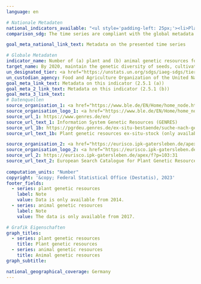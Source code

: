 ```yaml
---
language: en    

# Nationale Metadaten    
national_indicators_available: "<ul style='padding-left: 25px;'><li>Plant genetic resources</li> <li> Animal genetic resources</li></ul>"    
comparison_sdg: The time series are compliant with the global metadata.    

goal_meta_national_link_text: Metadata on the presented time series    

# Globale Metadaten    
indicator_name: Number of (a) plant and (b) animal genetic resources for food and agriculture secured in either medium- or long-term conservation facilities    
target_name: By 2020, maintain the genetic diversity of seeds, cultivated plants and farmed and domesticated animals and their related wild species, including through soundly managed and diversified seed and plant banks at the national, regional and international levels, and promote access to and fair and equitable sharing of benefits arising from the utilization of genetic resources and associated traditional knowledge, as internationally agreed    
un_designated_tier: <a href="https://unstats.un.org/sdgs/iaeg-sdgs/tier-classification/" title="Click here for more information on the UN tier classification."  target="_blank">Tier I</a>    
un_custodian_agency: Food and Agriculture Organization of the United Nations (FAO)    
goal_meta_link_text: Metadata on this indicator (2.5.1 (a))    
goal_meta_2_link_text: Metadata on this indicator (2.5.1 (b))    
goal_meta_3_link_text:         
# Datenquellen
source_organisation_1: <a href="https://www.ble.de/EN/Home/home_node.html" target="_blank"> Federal Office for Agriculture and Food </a>
source_organisation_logo_1: <a href="https://www.ble.de/EN/Home/home_node.html" target="_blank"><img src="https://g205sdgs.github.io/sdg-indicators/public/OrgImgEn/ble.png" alt="Logo ble" style="height:60px; width:148px"/></a>
source_url_1: https://www.genres.de/en/
source_url_text_1: Information System Genetic Resources (GENRES)
source_url_1b: https://pgrdeu.genres.de/ex-situ-bestaende/suche-nach-genbanken/
source_url_text_1b: Plant genetic resources ex-situ-stock (only available in German)

source_organisation_2: <a href="https://eurisco.ipk-gatersleben.de/apex/f?p=103:1::::::" target="_blank"> European Search Catalogue for Plant Genetic Resources (EURISCO) </a>
source_organisation_logo_2: <a href="https://eurisco.ipk-gatersleben.de/apex/f?p=103:1::::::" target="_blank"><img src="https://g205sdgs.github.io/sdg-indicators/public/OrgImgEn/eurisco.png" alt="Logo eurisco" style="height:60px; width:148px"/></a>
source_url_2: https://eurisco.ipk-gatersleben.de/apex/f?p=103:31
source_url_text_2: European Search Catalogue for Plant Genetic Resources
    
computation_units: "Number"    
copyright: '&copy; Federal Statistical Office (Destatis), 2023'    
footer_fields:
  - series: plant genetic resources
    label: Note
    value: Data is only available from 2014.
  - series: animal genetic resources
    label: Note
    value: The data is only available from 2017.    

# Grafik Eigenschaften    
graph_titles:
  - series: plant genetic resources
    title: Plant genetic resources
  - series: animal genetic resources
    title: Animal genetic resources
graph_subtitle:     

national_geographical_coverage: Germany    
---
```


<span></span>